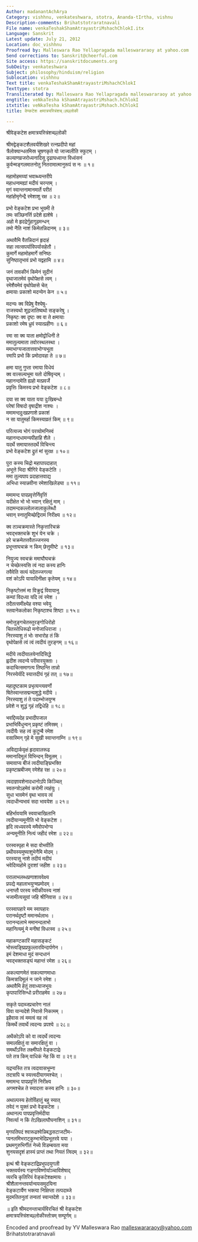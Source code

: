```yaml
---
Author: madanantAchArya
Category: vishhnu, venkateshwara, stotra, Ananda-tIrtha, vishnu
Description-comments: Brihatstotraratnavali
File name: venkaTeshakShamAtrayastriMshachChlokI.itx
Language: Sanskrit
Latest update: July 21, 2012
Location: doc_vishhnu
Proofread by: Malleswara Rao Yellapragada malleswararaoy at yahoo.com
Send corrections to: Sanskrit@cheerful.com
Site access: https://sanskritdocuments.org
SubDeity: venkateshwara
Subject: philosophy/hinduism/religion
Sublocation: vishhnu
Text title: venkaTeshakShamAtrayastriMshachChlokI
Texttype: stotra
Transliterated by: Malleswara Rao Yellapragada malleswararaoy at yahoo.com
engtitle: veNkaTesha kShamAtrayastriMshach.hChlokI
itxtitle: veNkaTesha kShamAtrayastriMshach.hChlokI
title: वेण्कटेश क्षमात्रयस्त्रिंशच्।ह्छ्लोकी

---
```

  
 श्रीवेङ्कटेश क्षमात्रयस्त्रिंशच्छ्लोकी   
  
श्रीमद्वेङ्कटशैलवर्यशिखरे रत्नप्रदीपो महां  
     त्रैलोक्यान्धतमिस्र चूषणकृते यो जाज्वलीति स्फुटम् ।  
कल्याणव्रजरोध्यनादिसु दृढाघध्वान्त विध्वंसनं  
     कुर्वन्मङ्गलमातनोतु नितरामात्मानुरूपं स नः ॥ १॥  
  
महामोहमय्यां भवाब्ध्यन्तरीपे  
     महाधन्वमह्यां मदीयं चरन्तम् ।  
मृगं स्वान्तनामानमार्ते परीतं  
     महांहोमृगेन्द्रै रमेशाशु रक्ष  ॥ २॥  
  
प्रभो वेङ्कटेश प्रभा भूयमी ते  
     तमः सञ्छिनर्त्ति प्रदेशे ह्यशेषे ।  
अहो मे हृदद्रेर्गुहागूढमन्धन्  
     तमो नैति नाशं किमेतन्निदानम् ॥ ३॥  
  
अथावैमि वैतन्निदानं हृदाहं  
     सहा त्वत्सपर्याविपर्यासहेतौ ।  
कुमार्गे महामोहमार्गे सनिष्ठः  
     सुनिष्ठातृभावं प्रभो यद्वहामि  ॥ ४॥  
  
जनं तावकीनं किमेनं सुदीनं  
     वृथाजातमेवं वृथोपेक्षसे त्वम् ।  
रमेशैवमेवं वृथोपेक्षसे चेत्  
     क्षमायाः प्रकाशो मदन्येन केन  ॥ ५॥  
  
मदन्यः क्व विप्रेषु वैश्येषु-  
     राजस्वथो शूद्रजातिष्वथो सङ्करेषु ।  
निकृष्टः क्व दृष्टः क्व वा ते क्षमायाः  
     प्रकाशो रमेष ध्रुवं स्यात्प्रहीणः ॥ ६॥  
  
रमा सा क्व याता क्षमोद्वोधिनी ते  
     ममातुल्यमाता तवोरस्थलस्था ।  
ममाभाग्यजातात्तवाभोग्यभूता  
     रमापि प्रभो किं प्रमोदावहा ते ॥ ७॥  
  
क्षमा यातु गुप्ता रमाया विधेयं  
     क्व वात्सल्यभूमा यतो दोषिवृन्दम् ।  
महानन्दमेति ह्यहो मत्प्रवर्जे  
     प्रवृत्तिः किमस्य प्रभो वेङ्कटेश ॥ ८॥  
  
दया सा क्व याता यया दुःखिबन्धो  
     परेषां विषादो वृषाद्रीश नाश्यः ।  
ममामन्ददुःखप्रणाशे प्रकाशं  
     न सा यातुमर्हा किमस्याव्रतं किम् ॥ ९॥  
  
परित्यज्य भोगं परव्योमनिस्वं  
     महानन्दधामन्यपीहाहि शैले ।  
यदर्थे समायास्तदर्थे विचिन्त्य  
     प्रभो वेङ्कटेश द्रुतं मां सुरक्ष ॥ १०॥  
  
पुरा कस्य चिद्रो महापापदाहात्  
     अभूत्ते भिदा श्रीगिरे वेङ्कटेति ।  
ममा तुल्यपाप प्रदाहात्तवाद्य  
     अभिधा स्यान्नवीना रमेशाखिलेड्या ॥ ११॥  
  
ममामन्द पापप्रवृत्तेर्निवृत्तिं  
     यदीक्षेत भो भो भवान् रक्षितुं माम् ।  
तदामन्दकल्लोलजालाकुलेब्धौ  
     भवान् स्नातुमिच्छेद्विरामं निरीक्ष्य ॥ १२॥  
  
क्व तञ्चक्रमास्ते निकृत्तारिचक्रं  
     भवद्भक्तचक्रे शुभं येन चक्रे ।  
हरे चक्रमेतत्तवैतज्जनस्य  
     प्रभून्ताघचक्रं न किम् छेत्तुमीष्टे ॥ १३॥  
  
नियुज्य स्वचक्रं ममाघौघचक्रं  
न चेच्छेत्स्यसि त्वं नदा कस्य हानिः  
तवैवेति सत्यं यदेतज्जगत्या  
     वशं कोऽपि यायादिनीक्षा कृतेयम् ॥ १४॥  
  
निकृष्टोत्तमं मा विक्रुद्वं विवायानु  
     कम्पां विदध्या यदि त्वं रमेश ।  
तदैतत्समीक्ष्येह वश्या भवेयु  
     स्तवानेकलोका निकृष्टाश्च शिष्टा ॥ १५॥  
  
ममोत्तुङ्गचेतस्तुरङ्गोधिरोहो  
     चितस्तेधिरूढो मनोजाधिराजा ।  
निरस्याशु तं भोः सभारोह तं किं  
     वृथोपेक्षसे त्वं त्वं त्वदीयं तुरङ्गम् ॥ १६॥  
  
मदीये त्वदीयालयेनादिसिद्धे  
     ह्वदीश त्वदन्ये परीवारयुक्ताः ।  
कदाचित्समागत्य तिष्ठन्ति तान्नो  
     निरस्येर्यदि स्यात्तदीयं गृहं तत् ॥ १७॥  
  
महादुष्टकाम प्रभृत्यन्त्यवर्णो  
     षितेस्वान्तसद्मन्यशुद्धे मदीये ।  
निरस्याशु तं ते पदाम्भोजयुग्म  
     प्रवेशे न शुद्धं गृहं तद्विधेहि ॥ १८॥  
  
भवद्दिव्यदेह प्रभादीपजाल  
     प्रभाभिर्विधुन्वन् प्रकृष्टं तमिस्रम् ।  
त्वदीयैः सह त्वं कुटुम्बै रमेश  
     वसास्मिन् गृहे मे सुखी स्वान्तनाम्नि ॥ १९॥  
  
अविद्यार्कवृक्षं हृदावालरूढ  
     ममानादिमूलं विभिन्दन् विमूलम् ।  
समावाप्य बीजं त्वदीयाङ्घ्रिभक्ति  
     प्रकृष्टाम्रबीजम् रमेशेह रक्ष ॥ २०॥  
  
त्वदाज्ञावशेनादधानोऽपि किञ्चित्  
     स्वतन्त्रोऽहमेवं करोमी त्यहंयुः ।  
सुधा भावमेनं वृथा भावय त्वं  
     त्वदाधीन्यभावं सदा भावयेश ॥ २१॥  
  
बहिर्भावयामि स्ववाचाखिलानि  
     त्वदीयान्यमूनीति भो वेङ्कटेश ।  
हृदि त्वध्यवस्ये ममैवोपभोग्य  
     अन्यमूनीति नित्यं जहीदं रमेश ॥ २२॥  
  
परस्वस्पृहा मे सदा वोभवीति  
     प्रथीयस्यमुष्याशुभेनैमि मोदम् ।  
परस्यासु नाशे तदीयं मदीयं  
     भवेदिव्यहोमे दुराशां जहीश ॥ २३॥  
  
परालाभलब्धप्रणाशाववेक्ष्य  
     प्रपद्ये महालाभयुग्मप्रमोदम् ।  
धनाप्तौ परस्य स्वीकीयस्य नाशं  
     भजामीत्यसूयां जहि श्रीनिवास ॥ २४॥  
  
परस्वापहारे मम स्वापहारः  
     परानर्थदृष्टौ ममानर्थलाभः ।  
परानन्दलाभे ममानन्दलाभो  
     महानित्यमूं मे मनीषां विधत्स्व ॥ २५॥  
  
महाकण्टकारिं महासङ्कटं  
     भोस्त्वङ्घ्रिप्रफुल्लारविन्दार्पणेन ।  
इमं देशमाधा मुदं सन्दधानं  
     भवद्भक्तसङ्घं महान्तं रमेश ॥ २६॥  
  
अकल्याणमेतं सकल्याणमाधाः  
     किमत्रादिमूलं न जाने रमेश ।  
अथावैमि हेतुं तवाध्याजभूयः  
     कृपापारिसिन्धो प्ररीराहमेव ॥ २७॥  
  
सकृते पदाब्जप्रचारेण नालं  
     विवा यान्यदेशे निवासे निकामम् ।  
इहैवास त्वं ममत्वं वह त्वं  
     किमर्थे तवार्थे त्वदन्यः प्रपश्ये ॥ २८॥  
  
अथैकोऽपि को वा त्वदर्थे त्वदन्यः  
     समालक्षितुं वा समारक्षितुं वा ।  
समर्थोऽस्ति लक्ष्मीपते वेङ्कटाद्रेः  
     पते तत्र किम् वाधिकं नेह किं वा ॥ २९॥  
  
यद्रप्यस्ति तत्र त्वदावासभूम्ना  
     तदत्रापि च स्यत्त्वदीयागमश्चेत् ।  
ममामन्द पापप्रवृत्तिं निरीक्ष्य  
     अगमश्चेन्न ते स्यादत्ता कस्य हानिः ॥ ३०॥  
  
अथाल्पस्य हेतोर्विहातुं बहु स्यात्  
     तवेदं न युक्तं प्रभो वेङ्कटेश ।  
अथानल्प पापप्रवृत्तिर्मदीया  
     निवर्त्या न किं तेऽखिलाघौघनाशिन् ॥ ३१॥  
  
मृगपतिपदं श्वारूढश्वेन्निबद्धसटाजटीम-  
     प्यनलमिभराट्कुम्भाभेदिप्रभूतरवे यया ।  
प्रथमगुरुभिर्गीतं नेच्ये विडम्बयता मया  
     शुनयसदृशं हास्यं प्राप्तं तथा नियतं त्विदम् ॥ ३२॥  
  
इत्थं श्री वेङ्कटाद्रिप्रभुपदयुगली  
भक्तवर्यस्य गङ्गाविष्णोर्याञ्चाविशेषाद्  
     व्यरचि कृतिरियं वेङ्कटेशक्षमायः ।  
श्रीशैलानन्तवर्यान्वयसमुदयिना  
वेङ्कटार्येण भक्त्या निक्षिप्ता तत्पदाब्जे  
     मुदमतितनुतां तन्वतां स्वान्तदेशे ॥ ३३॥  
  
॥ इति श्रीमदनन्ताचार्यविरचितं श्री वेङ्कटेश  
क्षमात्रयस्त्रिंशच्छ्लोकीस्तोत्रम् सम्पूर्णम्  ॥  
  
  
  
  
  
Encoded and proofread by YV Malleswara Rao malleswararaoy@yahoo.com  
Brihatstotraratnavali  
  
